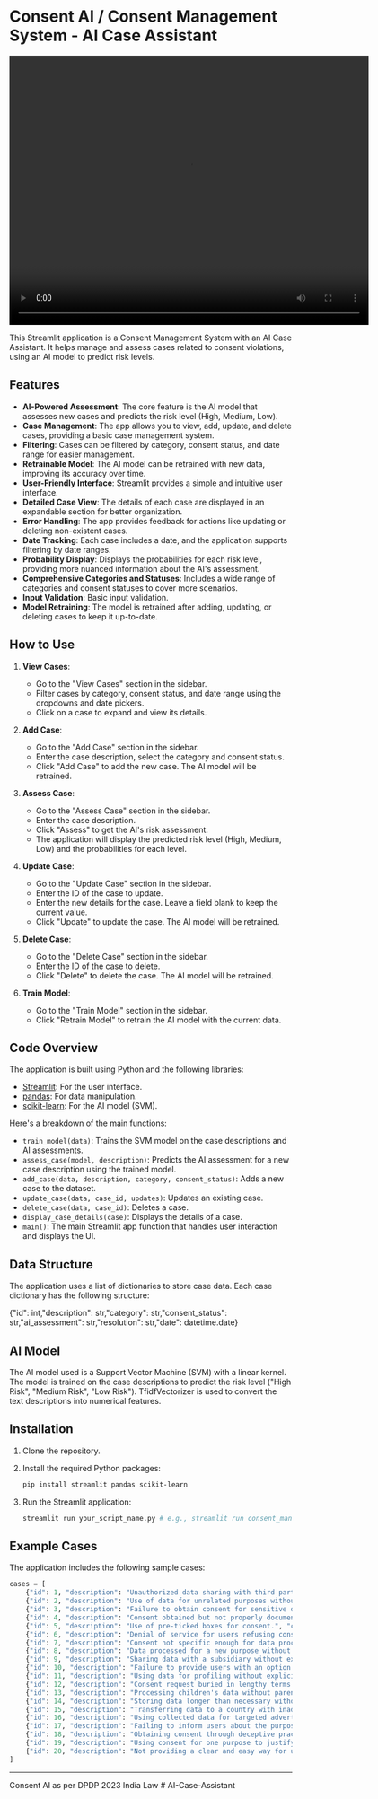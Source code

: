 # Consent AI / Consent Management System - AI Case Assistant
<video width="640" height="480" controls>
  <source src="consentai-1742893099136.mp4" type="video/mp4">
  Your browser does not support the video tag.
</video>

This Streamlit application is a Consent Management System with an AI Case Assistant. It helps manage and assess cases related to consent violations, using an AI model to predict risk levels.

## Features

* **AI-Powered Assessment**: The core feature is the AI model that assesses new cases and predicts the risk level (High, Medium, Low).
* **Case Management**: The app allows you to view, add, update, and delete cases, providing a basic case management system.
* **Filtering**: Cases can be filtered by category, consent status, and date range for easier management.
* **Retrainable Model**: The AI model can be retrained with new data, improving its accuracy over time.
* **User-Friendly Interface**: Streamlit provides a simple and intuitive user interface.
* **Detailed Case View**: The details of each case are displayed in an expandable section for better organization.
* **Error Handling**: The app provides feedback for actions like updating or deleting non-existent cases.
* **Date Tracking**: Each case includes a date, and the application supports filtering by date ranges.
* **Probability Display**: Displays the probabilities for each risk level, providing more nuanced information about the AI's assessment.
* **Comprehensive Categories and Statuses**: Includes a wide range of categories and consent statuses to cover more scenarios.
* **Input Validation**: Basic input validation.
* **Model Retraining**: The model is retrained after adding, updating, or deleting cases to keep it up-to-date.

## How to Use

1.  **View Cases**:

    * Go to the "View Cases" section in the sidebar.
    * Filter cases by category, consent status, and date range using the dropdowns and date pickers.
    * Click on a case to expand and view its details.
2.  **Add Case**:

    * Go to the "Add Case" section in the sidebar.
    * Enter the case description, select the category and consent status.
    * Click "Add Case" to add the new case. The AI model will be retrained.
    
3.  **Assess Case**:

    * Go to the "Assess Case" section in the sidebar.
    * Enter the case description.
    * Click "Assess" to get the AI's risk assessment.
    * The application will display the predicted risk level (High, Medium, Low) and the probabilities for each level.
    
4.  **Update Case**:

    * Go to the "Update Case" section in the sidebar.
    * Enter the ID of the case to update.
    * Enter the new details for the case. Leave a field blank to keep the current value.
    * Click "Update" to update the case. The AI model will be retrained.
    
5.  **Delete Case**:

    * Go to the "Delete Case" section in the sidebar.
    * Enter the ID of the case to delete.
    * Click "Delete" to delete the case. The AI model will be retrained.
    
6.  **Train Model**:

    * Go to the "Train Model" section in the sidebar.
    * Click "Retrain Model" to retrain the AI model with the current data.

## Code Overview

The application is built using Python and the following libraries:

* [Streamlit](https://streamlit.io/): For the user interface.
* [pandas](https://pandas.pydata.org/): For data manipulation.
* [scikit-learn](https://scikit-learn.org/): For the AI model (SVM).

Here's a breakdown of the main functions:

* `train_model(data)`: Trains the SVM model on the case descriptions and AI assessments.
* `assess_case(model, description)`: Predicts the AI assessment for a new case description using the trained model.
* `add_case(data, description, category, consent_status)`: Adds a new case to the dataset.
* `update_case(data, case_id, updates)`: Updates an existing case.
* `delete_case(data, case_id)`: Deletes a case.
* `display_case_details(case)`: Displays the details of a case.
* `main()`: The main Streamlit app function that handles user interaction and displays the UI.

## Data Structure

The application uses a list of dictionaries to store case data. Each case dictionary has the following structure:

{"id": int,"description": str,"category": str,"consent_status": str,"ai_assessment": str,"resolution": str,"date": datetime.date}
## AI Model

The AI model used is a Support Vector Machine (SVM) with a linear kernel. The model is trained on the case descriptions to predict the risk level ("High Risk", "Medium Risk", "Low Risk"). TfidfVectorizer is used to convert the text descriptions into numerical features.

## Installation

1.  Clone the repository.
2.  Install the required Python packages:

    ```bash
    pip install streamlit pandas scikit-learn
    ```
3.  Run the Streamlit application:

    ```bash
    streamlit run your_script_name.py # e.g., streamlit run consent_management_system.py
    ```

## Example Cases

The application includes the following sample cases:

```python
cases = [
    {"id": 1, "description": "Unauthorized data sharing with third parties.", "category": "Data Sharing", "consent_status": "No Consent", "ai_assessment": "High Risk", "resolution": "Legal action initiated.", "date": datetime.date(2024, 1, 15)},
    {"id": 2, "description": "Use of data for unrelated purposes without consent.", "category": "Purpose Limitation", "consent_status": "Insufficient Consent", "ai_assessment": "Medium Risk", "resolution": "Rectification of data usage.", "date": datetime.date(2024, 2, 20)},
    {"id": 3, "description": "Failure to obtain consent for sensitive data processing.", "category": "Sensitive Data", "consent_status": "No Consent", "ai_assessment": "High Risk", "resolution": "Data deletion and policy review.", "date": datetime.date(2024, 3, 10)},
    {"id": 4, "description": "Consent obtained but not properly documented.", "category": "Documentation", "consent_status": "Consent Obtained", "ai_assessment": "Low Risk", "resolution": "Improved documentation process.", "date": datetime.date(2024, 4, 5)},
    {"id": 5, "description": "Use of pre-ticked boxes for consent.", "category": "Valid Consent", "consent_status": "Consent Obtained", "ai_assessment": "Medium Risk", "resolution": "Change consent mechanism.", "date": datetime.date(2024, 5, 12)},
    {"id": 6, "description": "Denial of service for users refusing consent.", "category": "Fairness", "consent_status": "No Consent", "ai_assessment": "High Risk", "resolution": "Service access restored.", "date": datetime.date(2024, 6, 18)},
    {"id": 7, "description": "Consent not specific enough for data processing.", "category": "Specificity", "consent_status": "Insufficient Consent", "ai_assessment": "Medium Risk", "resolution": "Obtain specific consent.", "date": datetime.date(2024, 7, 22)},
    {"id": 8, "description": "Data processed for a new purpose without re-obtaining consent", "category": "Purpose Limitation", "consent_status": "No Consent", "ai_assessment": "High Risk", "resolution": "Stop processing data for new purpose.", "date": datetime.date(2024, 8, 1)},
    {"id": 9, "description": "Sharing data with a subsidiary without explicit consent.", "category": "Data Sharing", "consent_status": "Insufficient Consent", "ai_assessment": "Medium Risk", "resolution": "Review data sharing agreement.", "date": datetime.date(2024, 9, 8)},
    {"id": 10, "description": "Failure to provide users with an option to withdraw consent.", "category": "Withdrawal of Consent", "consent_status": "Consent Obtained", "ai_assessment": "Medium Risk", "resolution": "Implement consent withdrawal mechanism.", "date": datetime.date(2024, 10, 15)},
    {"id": 11, "description": "Using data for profiling without explicit consent.", "category": "Profiling", "consent_status": "No Consent", "ai_assessment": "High Risk", "resolution": "Stop profiling and delete associated data.", "date": datetime.date(2024, 11, 2)},
    {"id": 12, "description": "Consent request buried in lengthy terms and conditions.", "category": "Valid Consent", "consent_status": "Consent Obtained", "ai_assessment": "Medium Risk", "resolution": "Make consent request prominent and clear.", "date": datetime.date(2024, 12, 9)},
    {"id": 13, "description": "Processing children's data without parental consent.", "category": "Children's Data", "consent_status": "No Consent", "ai_assessment": "High Risk", "resolution": "Delete data and obtain proper consent.", "date": datetime.date(2025, 1, 20)},
    {"id": 14, "description": "Storing data longer than necessary without explicit consent.", "category": "Data Retention", "consent_status": "Insufficient Consent", "ai_assessment": "Medium Risk", "resolution": "Implement data retention policy.", "date": datetime.date(2025, 2, 28)},
    {"id": 15, "description": "Transferring data to a country with inadequate privacy laws.", "category": "Cross-border Transfer", "consent_status": "No Consent", "ai_assessment": "High Risk", "resolution": "Halt data transfer and review legal basis.", "date": datetime.date(2025, 3, 18)},
    {"id": 16, "description": "Using collected data for targeted advertising without consent.", "category": "Purpose Limitation", "consent_status": "No Consent", "ai_assessment": "High Risk", "resolution": "Cease targeted advertising.", "date": datetime.date(2025, 4, 10)},
    {"id": 17, "description": "Failing to inform users about the purpose of data collection.", "category": "Transparency", "consent_status": "No Consent", "ai_assessment": "Medium Risk", "resolution": "Update privacy policy.", "date": datetime.date(2025, 5, 5)},
    {"id": 18, "description": "Obtaining consent through deceptive practices.", "category": "Valid Consent", "consent_status": "High Risk", "resolution": "Revise consent process.", "date": datetime.date(2025, 6, 12)},
    {"id": 19, "description": "Using consent for one purpose to justify another, unrelated purpose.", "category": "Purpose Limitation", "consent_status": "No Consent", "ai_assessment": "High Risk", "resolution": "Stop unauthorized data use.", "date": datetime.date(2025, 7, 1)},
    {"id": 20, "description": "Not providing a clear and easy way for users to access their data.", "category": "Data Access", "consent_status": "Insufficient Consent", "ai_assessment": "Medium Risk", "resolution": "Implement data access mechanism.", "date": datetime.date(2025, 8, 8)}
]

```
---
Consent AI as per DPDP 2023 India Law
#   A I - C a s e - A s s i s t a n t  
 
